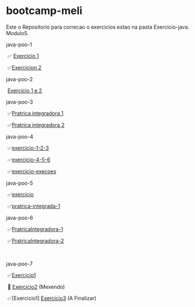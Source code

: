 # bootcamp-meli
Este o Repositorio para correcao o exercicios estao na pasta Exercicio-java.
Modulo5.

  java-poo-1

​			:white_check_mark: [Exercicio 1](https://github.com/pedroallima/bootcamp-meli/tree/main/exercicio-java/modulo5/java-poo-1/exercicio1)

​			:white_check_mark:[Exercicion 2](https://github.com/pedroallima/bootcamp-meli/tree/main/exercicio-java/modulo5/java-poo-1/exercicio2)

  java-poo-2

​		[Exercicio 1 e 2](https://github.com/pedroallima/bootcamp-meli/tree/main/exercicio-java/modulo5/java-poo-2/Exercicio)

  java-poo-3

​			:white_check_mark:[Pratrica integradora 1](https://github.com/pedroallima/bootcamp-meli/tree/main/exercicio-java/modulo5/java-poo-3/Patrica-integradora-1)

​			✅[Pratrica integradora 2](https://github.com/pedroallima/bootcamp-meli/tree/main/exercicio-java/modulo5/java-poo-3/Pratrica-integradora-2)

  java-poo-4

​			✅[exercicio-1-2-3](https://github.com/pedroallima/bootcamp-meli/tree/main/exercicio-java/modulo5/java-poo-4/exercicio-1-2-3)

​			✅[exercicio-4-5-6](https://github.com/pedroallima/bootcamp-meli/tree/main/exercicio-java/modulo5/java-poo-4/exercicio-4-5-6)

​			✅[exercicio-execoes](https://github.com/pedroallima/bootcamp-meli/tree/main/exercicio-java/modulo5/java-poo-4/exercicio-execoes)

  java-poo-5

​			✅[exercicio](https://github.com/pedroallima/bootcamp-meli/tree/main/exercicio-java/modulo5/java-poo-5/exercicio)

​			✅[pratrica-integrada-1](https://github.com/pedroallima/bootcamp-meli/tree/main/exercicio-java/modulo5/java-poo-5/pratrica-integrada-1)

  java-poo-6

​			✅[PratricaIntegradora-1](https://github.com/pedroallima/bootcamp-meli/tree/main/exercicio-java/modulo5/java-poo-6/PratricaIntegradora)

​			✅[PratricaIntegradora-2](https://github.com/pedroallima/bootcamp-meli/tree/main/exercicio-java/modulo5/java-poo-6/PratricaIntegradora-2) 

​					

java-poo-7

​		 ✅[Exercicio1](https://github.com/pedroallima/bootcamp-meli/tree/main/exercicio-java/modulo5/java-poo-7/Exercicio1)

​		:thinking: [Exercicio2](https://github.com/pedroallima/bootcamp-meli/tree/main/exercicio-java/modulo5/java-poo-7/Exercicio2) (Mexendo)

​		✅[Exercicio1] [Exercicio3](https://github.com/pedroallima/bootcamp-meli/tree/main/exercicio-java/modulo5/java-poo-7/Exercicio3) (A Finalizar)





